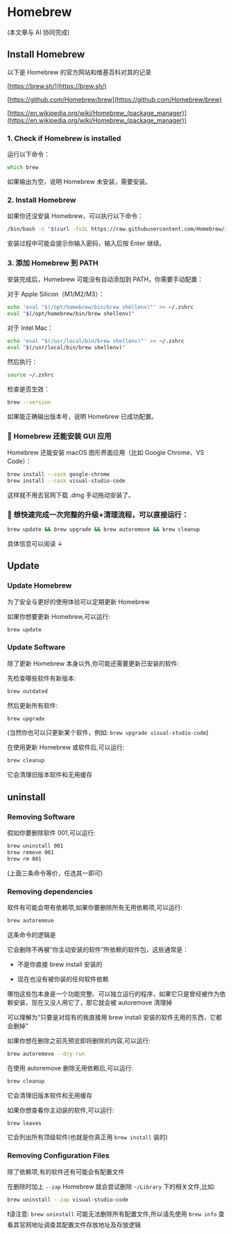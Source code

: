 # Homebrew

(本文章与 AI 协同完成)

## Install Homebrew

以下是 Homebrew 的官方网站和维基百科对其的记录

[https://brew.sh/](https://brew.sh/)

[https://github.com/Homebrew/brew](https://github.com/Homebrew/brew)

[https://en.wikipedia.org/wiki/Homebrew_(package_manager)](https://en.wikipedia.org/wiki/Homebrew_(package_manager))

### 1. Check if Homebrew is installed

运行以下命令：

```zsh
which brew
```

如果输出为空，说明 Homebrew 未安装，需要安装。

### 2. Install Homebrew

如果你还没安装 Homebrew，可以执行以下命令：

```zsh
/bin/bash -c "$(curl -fsSL https://raw.githubusercontent.com/Homebrew/install/HEAD/install.sh)"
```

安装过程中可能会提示你输入密码，输入后按 Enter 继续。

### 3. 添加 Homebrew 到 PATH

安装完成后，Homebrew 可能没有自动添加到 PATH，你需要手动配置：

对于 Apple Silicon（M1/M2/M3）：

```zsh
echo 'eval "$(/opt/homebrew/bin/brew shellenv)"' >> ~/.zshrc
eval "$(/opt/homebrew/bin/brew shellenv)"
```

对于 Intel Mac：

```zsh
echo 'eval "$(/usr/local/bin/brew shellenv)"' >> ~/.zshrc
eval "$(/usr/local/bin/brew shellenv)"
```

然后执行：

```zsh
source ~/.zshrc
```

检查是否生效：

```zsh
brew --version
```

如果能正确输出版本号，说明 Homebrew 已成功配置。

### 🔹 Homebrew 还能安装 GUI 应用

Homebrew 还能安装 macOS 图形界面应用（比如 Google Chrome、VS Code）：

```zsh
brew install --cask google-chrome
brew install --cask visual-studio-code
```

这样就不用去官网下载 .dmg 手动拖动安装了。

### 🔸 想快速完成一次完整的升级+清理流程，可以直接运行：

```zsh
brew update && brew upgrade && brew autoremove && brew cleanup
```

具体信息可以阅读 ↓

## Update

### Update Homebrew

为了安全与更好的使用体验可以定期更新 Homebrew

如果你想要更新 Homebrew,可以运行:

```zsh
brew update
```

### Update Software

除了更新 Homebrew 本身以外,你可能还需要更新已安装的软件:

先检查哪些软件有新版本:

```zsh
brew outdated
```

然后更新所有软件:

```zsh
brew upgrade
```

(当然你也可以只更新某个软件，例如: ```brew upgrade visual-studio-code```)

在使用更新 Homebrew 或软件后,可以运行:

```zsh
brew cleanup
```

它会清理旧版本软件和无用缓存

## uninstall

### Removing Software

假如你要删除软件 001,可以运行:

```zsh
brew uninstall 001
brew remove 001
brew rm 001
```

(上面三条命令等价，任选其一即可)

### Removing dependencies

软件有可能会带有依赖项,如果你要删除所有无用依赖项,可以运行:

```zsh
brew autoremove
```

这条命令的逻辑是

它会删除不再被“你主动安装的软件”所依赖的软件包，这些通常是：

* 不是你直接 brew install 安装的

* 现在也没有被你装的任何软件依赖

哪怕这些包本身是一个功能完整、可以独立运行的程序，如果它只是曾经被作为依赖安装，现在又没人用它了，那它就会被 autoremove 清理掉

可以理解为“只要是对现有的我直接用 brew install 安装的软件无用的东西，它都会删掉”

如果你想在删除之前先预览即将删除的内容,可以运行:

```zsh
brew autoremove --dry-run
```

在使用 autoremove 删除无用依赖后,可以运行:

```zsh
brew cleanup
```

它会清理旧版本软件和无用缓存

如果你想查看你主动装的软件,可以运行:

```zsh
brew leaves
```

它会列出所有顶级软件(也就是你真正用 `brew install` 装的)

### Removing Configuration Files

除了依赖项,有的软件还有可能会有配置文件

在删除时加上 `--zap` Homebrew 就会尝试删除 `~/Library` 下的相关文件,比如:

```zsh
brew uninstall --zap visual-studio-code
```

❗️请注意: `brew uninstall` 可能无法删除所有配置文件,所以请先使用 `brew info` 查看其官网地址调查其配置文件存放地址及存放逻辑
